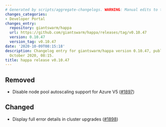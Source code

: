 ```yaml
---
# Generated by scripts/aggregate-changelogs. WARNING: Manual edits to this files will be overwritten.
changes_categories:
- Developer Portal
changes_entry:
  repository: giantswarm/happa
  url: https://github.com/giantswarm/happa/releases/tag/v0.10.47
  version: 0.10.47
  version_tag: v0.10.47
date: '2020-10-09T08:15:18'
description: Changelog entry for giantswarm/happa version 0.10.47, published on 09
  October 2020, 08:15.
title: happa release v0.10.47
---
```


## Removed

- Disable node pool autoscaling support for Azure V5 ([#1897](https://github.com/giantswarm/happa/pull/1897))

## Changed

- Display full error details in cluster upgrades ([#1898](https://github.com/giantswarm/happa/pull/1898))

